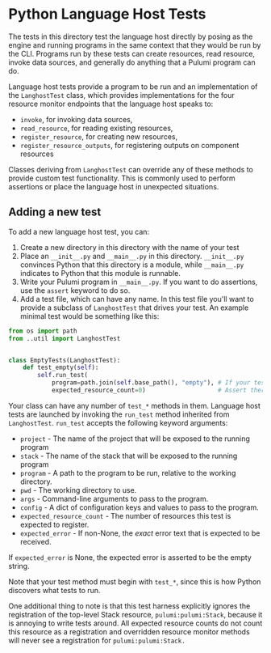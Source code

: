 # Python Language Host Tests

The tests in this directory test the language host directly by posing
as the engine and running programs in the same context that they would
be run by the CLI. Programs run by these tests can create resources,
read resource, invoke data sources, and generally do anything that
a Pulumi program can do.

Language host tests provide a program to be run and an implementation
of the `LanghostTest` class, which provides implementations for the
four resource monitor endpoints that the language host speaks to:

* `invoke`, for invoking data sources,
* `read_resource`, for reading existing resources,
* `register_resource`, for creating new resources,
* `register_resource_outputs`, for registering outputs on component resources

Classes deriving from `LanghostTest` can override any of these methods
to provide custom test functionality. This is commonly used to perform assertions
or place the language host in unexpected situations.

## Adding a new test

To add a new language host test, you can:

1. Create a new directory in this directory with the name of your test
2. Place an `__init__.py` and `__main__.py` in this directory. `__init__.py` convinces
Python that this directory is a module, while `__main__.py` indicates to Python that
this module is runnable.
3. Write your Pulumi program in `__main__.py`. If you want to do assertions, use the `assert`
keyword to do so.
4. Add a test file, which can have any name. In this test file you'll want to provide a
subclass of `LanghostTest` that drives your test. An example minimal test would be something
like this:

```python
from os import path
from ..util import LanghostTest


class EmptyTests(LanghostTest):
    def test_empty(self):
        self.run_test(
            program=path.join(self.base_path(), "empty"), # If your test is in the empty/ subdirectory
            expected_resource_count=0)                    # Assert there are 0 resource registrations
```

Your class can have any number of `test_*` methods in them. Language host tests are launched by
invoking the `run_test` method inherited from `LanghostTest`. `run_test` accepts the following
keyword arguments:

* `project` - The name of the project that will be exposed to the running program
* `stack` - The name of the stack that will be exposed to the running program
* `program` - A path to the program to be run, relative to the working directory.
* `pwd` - The working directory to use.
* `args` - Command-line arguments to pass to the program.
* `config` - A dict of configuration keys and values to pass to the program.
* `expected_resource_count` - The number of resources this test is expected to register.
* `expected_error` - If non-None, the *exact* error text that is expected to be received.

If `expected_error` is None, the expected error is asserted to be the empty string.

Note that your test method must begin with `test_*`, since this is how Python discovers what
tests to run.

One additional thing to note is that this test harness explicitly ignores the registration
of the top-level Stack resource, `pulumi:pulumi:Stack`, because it is annoying to write tests around.
All expected resource counts do not count this resource as a registration and overridden resource monitor
methods will never see a registration for `pulumi:pulumi:Stack.`

